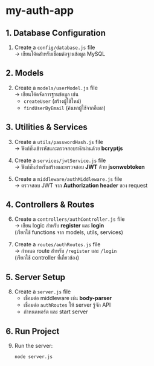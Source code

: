 # my-auth-app

## 1. Database Configuration
1. Create a `config/database.js` file  
   → เขียนโค้ดสำหรับเชื่อมต่อฐานข้อมูล MySQL

## 2. Models
2. Create a `models/userModel.js` file  
   → เขียนโค้ดจัดการฐานข้อมูล เช่น  
   - `createUser` (สร้างผู้ใช้ใหม่)  
   - `findUserByEmail` (ค้นหาผู้ใช้จากอีเมล)

## 3. Utilities & Services
3. Create a `utils/passwordHash.js` file  
   → ฟังก์ชันเข้ารหัสและตรวจสอบรหัสผ่านด้วย **bcryptjs**

4. Create a `services/jwtService.js` file  
   → ฟังก์ชันสำหรับสร้างและตรวจสอบ **JWT** ด้วย **jsonwebtoken**

5. Create a `middleware/authMiddleware.js` file  
   → ตรวจสอบ JWT จาก **Authorization header** ของ request

## 4. Controllers & Routes
6. Create a `controllers/authController.js` file  
   → เขียน logic สำหรับ **register** และ **login**  
   (เรียกใช้ functions จาก models, utils, services)

7. Create a `routes/authRoutes.js` file  
   → กำหนด route สำหรับ `/register` และ `/login`  
   (เรียกใช้ controller ที่เกี่ยวข้อง)

## 5. Server Setup
8. Create a `server.js` file  
   - เชื่อมต่อ middleware เช่น **body-parser**  
   - เชื่อมต่อ `authRoutes` ให้ server รู้จัก API  
   - กำหนดพอร์ต และ start server  

## 6. Run Project
9. Run the server:  
   ```bash
   node server.js
